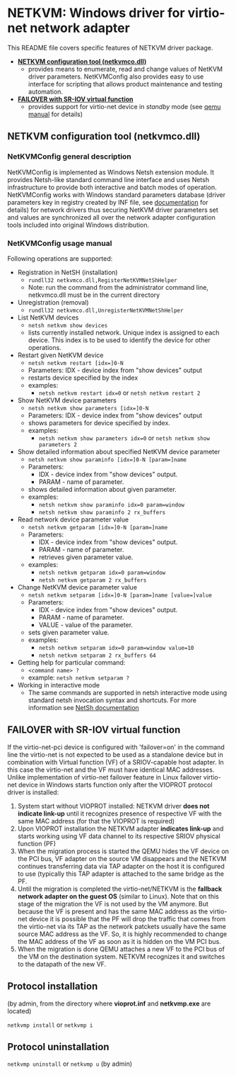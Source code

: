 # NETKVM: Windows driver for virtio-net network adapter

This README file covers specific features of NETKVM driver package.

- **[NETKVM configuration tool (netkvmco.dll)](#netkvmco)**
	- provides means to enumerate, read and change values of NetKVM driver parameters.
	NetKVMConfig also provides easy to use interface for scripting that allows product maintenance and testing automation.
- **[FAILOVER with SR-IOV virtual function](#netkvmp)**
	- provides support for virtio-net device in *standby* mode (see [qemu manual](https://www.qemu.org/docs/master/system/virtio-net-failover.html) for details)

## NETKVM configuration tool (netkvmco.dll) <a name="netkvmco"/>

### NetKVMConfig general description

NetKVMConfig is implemented as Windows Netsh extension module.
It provides Netsh-like standard command line interface and uses Netsh infrastructure to provide both interactive and batch modes of operation.
NetKVMConfig works with Windows standard parameters database (driver parameters key in registry created by INF file,
see [documentation](http://msdn.microsoft.com/en-us/library/ff570842%28v=VS.85%29.aspx) for details)
for network drivers thus securing NetKVM driver parameters set and values are synchronized all over the network adapter configuration tools included into original Windows distribution.

### NetKVMConfig usage manual

Following operations are supported:
- Registration in NetSH (installation)
	- `rundll32 netkvmco.dll,RegisterNetKVMNetShHelper`
	- Note: run the command from the administrator command line, netkvmco.dll must be in the current directory
- Unregistration (removal)
	- `rundll32 netkvmco.dll,UnregisterNetKVMNetShHelper`
- List NetKVM devices
	- `netsh netkvm show devices`
	- lists currently installed network. Unique index is assigned to each device. This index is to be used to identify the device for other operations.
- Restart given NetKVM device
	- `netsh netkvm restart [idx=]0-N`
	- Parameters: IDX - device index from "show devices" output
	- restarts device specified by the index
	- examples:
		- `netsh netkvm restart idx=0` or `netsh netkvm restart 2`
- Show NetKVM device parameters
	- `netsh netkvm show parameters [idx=]0-N`
	- Parameters: IDX - device index from "show devices" output
	- shows parameters for device specified by index.
	- examples:
		- `netsh netkvm show parameters idx=0` or `netsh netkvm show parameters 2`
- Show detailed information about specified NetKVM device parameter
	- `netsh netkvm show paraminfo [idx=]0-N [param=]name`
	- Parameters:
		- IDX - device index from "show devices" output.
		- PARAM - name of parameter.
	- shows detailed information about given parameter.
	- examples:
		- `netsh netkvm show paraminfo idx=0 param=window`
		- `netsh netkvm show paraminfo 2 rx_buffers`
- Read network device parameter value
	- `netsh netkvm getparam [idx=]0-N [param=]name`
	- Parameters:
		- IDX - device index from "show devices" output.
		- PARAM - name of parameter.
		- retrieves given parameter value.
	- examples:
		- `netsh netkvm getparam idx=0 param=window`
		- `netsh netkvm getparam 2 rx_buffers`
- Change NetKVM device parameter value
	- `netsh netkvm setparam [idx=]0-N [param=]name [value=]value`
	- Parameters:
		- IDX - device index from "show devices" output.
		- PARAM - name of parameter.
		- VALUE - value of the parameter.
	- sets given parameter value.
	- examples:
		- `netsh netkvm setparam idx=0 param=window value=10`
		- `netsh netkvm setparam 2 rx_buffers 64`
- Getting help for particular command:
	- `<command name> ?`
	- example: `netsh netkvm setparam ?`
- Working in interactive mode
	- The same commands are supported in netsh interactive mode using standard netsh invocation syntax and shortcuts.
	For more information see [NetSh documentation](https://learn.microsoft.com/en-us/windows-server/networking/technologies/netsh/netsh-contexts)

## FAILOVER with SR-IOV virtual function <a name="netkvmp"/>

If the virtio-net-pci device is configured with 'failover=on'
in the command line the virtio-net is not expected to be used
as a standalone device but in combination with Virtual function
(VF) of a SRIOV-capable host adapter. In this case the virtio-net
and the VF must have identical MAC addresses.
Unlike implementation of virtio-net failover feature in Linux
failover virtio-net device in Windows starts function only after
the VIOPROT protocol driver is installed:
1. System start without VIOPROT installed:
   NETKVM driver **does not indicate link-up** until it recognizes
   presence of respective VF with the same MAC address (for that
   the VIOPROT is required)
2. Upon VIOPROT installation the NETKVM adapter **indicates link-up**
   and starts working using VF data channel to its respective
   SRIOV physical function (PF)
3. When the migration process is started the QEMU hides the VF
   device on the PCI bus, VF adapter on the source VM disappears
   and the NETKVM continues transferring data via TAP adapter
   on the host it is configured to use (typically this TAP
   adapter is attached to the same bridge as the PF.
4. Until the migration is completed the virtio-net/NETKVM is
   the **fallback network adapter on the guest OS** (similar to Linux).
   Note that on this stage of the migration the VF is not used
   by the VM anymore. But because the VF is present and has the same
   MAC address as the virtio-net device it is possible that the PF
   will drop the traffic that comes from the virtio-net via its TAP
   as the network patckets usually have the same source MAC address
   as the VF. So, it is highly recommended to change the MAC address
   of the VF as soon as it is hidden on the VM PCI bus.
5. When the migration is done QEMU attaches a new VF to the PCI bus
   of the VM on the destination system. NETKVM recognizes it and switches
   to the datapath of the new VF.

## Protocol installation

(by admin, from the directory where **vioprot.inf** and **netkvmp.exe** are located)

`netkvmp install` or `netkvmp i`

## Protocol uninstallation

`netkvmp uninstall` or `netkvmp u` (by admin)
